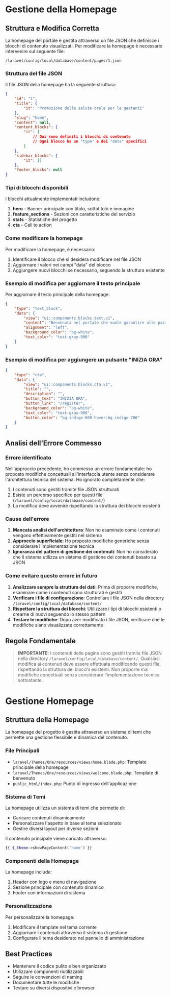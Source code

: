 # Gestione della Homepage

## Struttura e Modifica Corretta

La homepage del portale è gestita attraverso un file JSON che definisce i blocchi di contenuto visualizzati. Per modificare la homepage è necessario intervenire sul seguente file:

```
/laravel/config/local/database/content/pages/1.json
```

### Struttura del file JSON

Il file JSON della homepage ha la seguente struttura:

```json
{
    "id": "1",
    "title": {
        "it": "Promozione della salute orale per le gestanti"
    },
    "slug": "home",
    "content": null,
    "content_blocks": {
        "it": [
            // Qui sono definiti i blocchi di contenuto
            // Ogni blocco ha un "type" e dei "data" specifici
        ]
    },
    "sidebar_blocks": {
        "it": []
    },
    "footer_blocks": null
}
```

### Tipi di blocchi disponibili

I blocchi attualmente implementati includono:

1. **hero** - Banner principale con titolo, sottotitolo e immagine
2. **feature_sections** - Sezioni con caratteristiche del servizio
3. **stats** - Statistiche del progetto
4. **cta** - Call to action

### Come modificare la homepage

Per modificare la homepage, è necessario:

1. Identificare il blocco che si desidera modificare nel file JSON
2. Aggiornare i valori nei campi "data" del blocco
3. Aggiungere nuovi blocchi se necessario, seguendo la struttura esistente

### Esempio di modifica per aggiornare il testo principale

Per aggiornare il testo principale della homepage:

```json
{
    "type": "text_block",
    "data": {
        "view": "ui::components.blocks.text.v1",
        "content": "Benvenuta nel portale che vuole garantire alle pazienti vulnerabili in stato di gravidanza la possibilità di accedere a servizi odontoiatrici di prevenzione a titolo completamente gratuito.\n\nSe sei una donna in stato di gravidanza residente in Italia o in attesa di permesso di soggiorno, con un valore ISEE pari a euro 20,000 o inferiore, e vuoi partecipare a questa iniziativa clicca il pulsante qui sotto:",
        "alignment": "left",
        "background_color": "bg-white",
        "text_color": "text-gray-900"
    }
}
```

### Esempio di modifica per aggiungere un pulsante "INIZIA ORA"

```json
{
    "type": "cta",
    "data": {
        "view": "ui::components.blocks.cta.v1",
        "title": "",
        "description": "",
        "button_text": "INIZIA ORA",
        "button_link": "/register",
        "background_color": "bg-white",
        "text_color": "text-gray-900",
        "button_color": "bg-indigo-600 hover:bg-indigo-700"
    }
}
```

## Analisi dell'Errore Commesso

### Errore identificato

Nell'approccio precedente, ho commesso un errore fondamentale: ho proposto modifiche concettuali all'interfaccia utente senza considerare l'architettura tecnica del sistema. Ho ignorato completamente che:

1. I contenuti sono gestiti tramite file JSON strutturati
2. Esiste un percorso specifico per questi file (`/laravel/config/local/database/content/`)
3. La modifica deve avvenire rispettando la struttura dei blocchi esistenti

### Cause dell'errore

1. **Mancata analisi dell'architettura**: Non ho esaminato come i contenuti vengono effettivamente gestiti nel sistema
2. **Approccio superficiale**: Ho proposto modifiche generiche senza considerare l'implementazione tecnica
3. **Ignoranza del pattern di gestione dei contenuti**: Non ho considerato che il sistema utilizza un sistema di gestione dei contenuti basato su JSON

### Come evitare questo errore in futuro

1. **Analizzare sempre la struttura dei dati**: Prima di proporre modifiche, esaminare come i contenuti sono strutturati e gestiti
2. **Verificare i file di configurazione**: Controllare i file JSON nella directory `/laravel/config/local/database/content/`
3. **Rispettare la struttura dei blocchi**: Utilizzare i tipi di blocchi esistenti o crearne di nuovi seguendo lo stesso pattern
4. **Testare le modifiche**: Dopo aver modificato i file JSON, verificare che le modifiche siano visualizzate correttamente

## Regola Fondamentale

> **IMPORTANTE**: I contenuti delle pagine sono gestiti tramite file JSON nella directory `/laravel/config/local/database/content/`. Qualsiasi modifica ai contenuti deve essere effettuata modificando questi file, rispettando la struttura dei blocchi esistenti. Non proporre mai modifiche concettuali senza considerare l'implementazione tecnica sottostante.

# Gestione Homepage

## Struttura della Homepage

La homepage del progetto è gestita attraverso un sistema di temi che permette una gestione flessibile e dinamica del contenuto.

### File Principali

- `laravel/Themes/One/resources/views/home.blade.php`: Template principale della homepage
- `laravel/Themes/One/resources/views/welcome.blade.php`: Template di benvenuto
- `public_html/index.php`: Punto di ingresso dell'applicazione

### Sistema di Temi

La homepage utilizza un sistema di temi che permette di:
- Caricare contenuti dinamicamente
- Personalizzare l'aspetto in base al tema selezionato
- Gestire diversi layout per diverse sezioni

Il contenuto principale viene caricato attraverso:
```php
{{ $_theme->showPageContent('home') }}
```

### Componenti della Homepage

La homepage include:
1. Header con logo e menu di navigazione
2. Sezione principale con contenuto dinamico
3. Footer con informazioni di sistema

### Personalizzazione

Per personalizzare la homepage:
1. Modificare il template nel tema corrente
2. Aggiornare i contenuti attraverso il sistema di gestione
3. Configurare il tema desiderato nel pannello di amministrazione

## Best Practices

- Mantenere il codice pulito e ben organizzato
- Utilizzare componenti riutilizzabili
- Seguire le convenzioni di naming
- Documentare tutte le modifiche
- Testare su diversi dispositivi e browser
